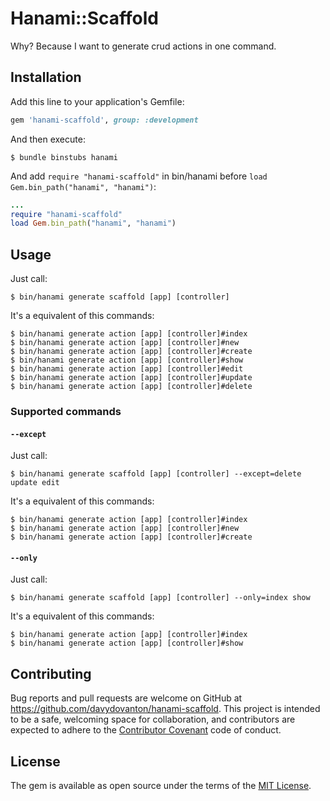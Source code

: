 # Hanami::Scaffold
Why?
Because I want to generate crud actions in one command.

## Installation
Add this line to your application's Gemfile:

```ruby
gem 'hanami-scaffold', group: :development
```

And then execute:

    $ bundle binstubs hanami

And add `require "hanami-scaffold"` in bin/hanami before `load Gem.bin_path("hanami", "hanami")`:

```ruby
...
require "hanami-scaffold"
load Gem.bin_path("hanami", "hanami")
```

## Usage
Just call:
```
$ bin/hanami generate scaffold [app] [controller]
```

It's a equivalent of this commands:
```
$ bin/hanami generate action [app] [controller]#index
$ bin/hanami generate action [app] [controller]#new
$ bin/hanami generate action [app] [controller]#create
$ bin/hanami generate action [app] [controller]#show
$ bin/hanami generate action [app] [controller]#edit
$ bin/hanami generate action [app] [controller]#update
$ bin/hanami generate action [app] [controller]#delete
```

### Supported commands
#### `--except`
Just call:
```
$ bin/hanami generate scaffold [app] [controller] --except=delete update edit
```

It's a equivalent of this commands:
```
$ bin/hanami generate action [app] [controller]#index
$ bin/hanami generate action [app] [controller]#new
$ bin/hanami generate action [app] [controller]#create
```

#### `--only`
Just call:
```
$ bin/hanami generate scaffold [app] [controller] --only=index show
```

It's a equivalent of this commands:
```
$ bin/hanami generate action [app] [controller]#index
$ bin/hanami generate action [app] [controller]#show
```

## Contributing

Bug reports and pull requests are welcome on GitHub at https://github.com/davydovanton/hanami-scaffold. This project is intended to be a safe, welcoming space for collaboration, and contributors are expected to adhere to the [Contributor Covenant](http://contributor-covenant.org) code of conduct.


## License

The gem is available as open source under the terms of the [MIT License](http://opensource.org/licenses/MIT).
